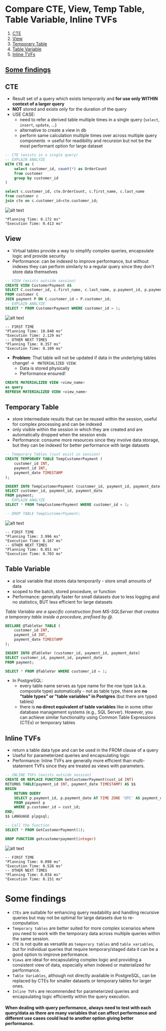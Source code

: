 # Compare CTE, View, Temp Table, Table Variable, Inline TVFs
1. [CTE](#cte)
2. [View](#view)
3. [Temporary Table](#temp-table)
4. [Table Variable](#table-variable)
5. [Inline TVFs](#inline-tvfs)

[Some findings](#conclusion)
---
## CTE
- Result set of a query which exists temporarily and **for use only WITHIN context of a larger query**
- **NOT** stored and exists only for the duration of the query
- USE CASE:
    - need to refer a derived table multiple times in a single query (`select`, `insert`, `update`, ...)
    - alternative to create a view in db
    - perform same calculation multiple times over across multiple query components
    -> useful for readibility and recursion but not be the most performant option for large dataset
```sql
-- CTE (exists in a single query)
-- EXPLAIN ANALYZE
WITH CTE as (
	select customer_id, count(*) as OrderCount 
	from customer
	group by customer_id
)

select c.customer_id, cte.OrderCount, c.first_name, c.last_name
from customer c
join cte on c.customer_id=cte.customer_id;
```
![alt text](<explain_plan_CTE.svg>)
```
"Planning Time: 0.172 ms"
"Execution Time: 0.413 ms"
```
## View
- Virtual tables provide a way to simplify complex queries, encapsulate logic and provide security
- Performance: can be indexed to improve performance, but without indexes they can perform similarly to a regular query since they don't store data themselves
```sql
-- VIEW (exists outside session)
CREATE VIEW CustomerPayment AS
SELECT C.customer_id, c.first_name, c.last_name, p.payment_id, p.payment_date
FROM customer C
JOIN payment P ON C.customer_id = P.customer_id;
-- EXPLAIN ANALYZE
SELECT * FROM CustomerPayment WHERE customer_id = 1;
```
![alt text](explain_plan_VIEW.png)
```
-- FIRST TIME
"Planning Time: 10.840 ms"
"Execution Time: 2.129 ms"
-- OTHER NEXT TIMES
"Planning Time: 0.357 ms"
"Execution Time: 0.109 ms"
```
- **Problem**: That table will not be updated if data in the underlying tables change!
-> ` MATERIALIZED VIEW`: 
    - Data is stored physically
    - Performance ensured!
```sql
CREATE MATERIALIZED VIEW <view_name>
as query
REFRESH MATERIALIZED VIEW <view_name>
```
## Temporary Table
- store intermediate results that can be reused within the session, useful for complex processing and can be indexed
- only visible within the session in which they are created and are automatically dropped when the session ends
- Performance: consume more resources since they involve data storage, but they can be indexed for better performance with large datasets
```sql
-- Temporary Tables (just exist in session)
CREATE TEMPORARY TABLE TempCustomerPayment (
    customer_id INT,
    payment_id INT,
    payment_date TIMESTAMP
);

INSERT INTO TempCustomerPayment (customer_id, payment_id, payment_date)
SELECT customer_id, payment_id, payment_date
FROM payment;
-- EXPLAIN ANALYZE
SELECT * FROM TempCustomerPayment WHERE customer_id = 1;

-- DROP TABLE TempCustomerPayment;
```
![alt text](explain_plan_TempTable.svg)
```
-- FIRST TIME
"Planning Time: 3.996 ms"
"Execution Time: 8.167 ms"
-- OTHER NEXT TIMES
"Planning Time: 0.051 ms"
"Execution Time: 0.703 ms"
```
## Table Variable 
- a local variable that stores data temporarily - store small amounts of data
- scoped to the batch, stored procedure, or function
- Performance: generally faster for small datasets due to less logging and no statistics, BUT less efficient for large datasets

*Table Variable are a specific construction from MS-SQLServer that creates a temporary table inside a procedure, prefixed by @.*
```sql
DECLARE @TableVar TABLE (
    customer_id INT,
    payment_id INT,
    payment_date TIMESTAMP
);

INSERT INTO @TableVar (customer_id, payment_id, payment_date)
SELECT customer_id, payment_id, payment_date
FROM payment;

SELECT * FROM @TableVar WHERE customer_id = 1;
```
- In PostgreSQL:
    - every table name serves as type name for the row type (a.k.a. composite type) automatically - not as table type, there are **no "table types" or "table variables" in Postgres** (but there are typed tables)
    - there is **no direct equivalent of table variables** like in some other database management systems (e.g., SQL Server). However, you can achieve similar functionality using Common Table Expressions (CTEs) or temporary tables
## Inline TVFs
- return a table data type and can be used in the FROM clause of a query
- Useful for parameterized queries and encapsulating logic
- Performance: Inline TVFs are generally more efficient than multi-statement TVFs since they are treated as views with parameters.
```sql
-- INLINE TVFs (exists outside session)
CREATE OR REPLACE FUNCTION GetCustomerPayment(cust_id INT)
RETURNS TABLE(payment_id INT, payment_date TIMESTAMP) AS $$
BEGIN
    RETURN QUERY
    SELECT p.payment_id, p.payment_date AT TIME ZONE 'UTC' AS payment_date
    FROM payment p
    WHERE p.customer_id = cust_id;
END;
$$ LANGUAGE plpgsql;

-- Call the function
SELECT * FROM GetCustomerPayment(1);

DROP FUNCTION getcustomerpayment(integer)
```
![alt text](explain_plan_InlineTVFs.svg)
```
-- FIRST TIME
"Planning Time: 0.098 ms"
"Execution Time: 0.528 ms"
-- OTHER NEXT TIMES
"Planning Time: 0.034 ms"
"Execution Time: 0.151 ms"
```

# Some findings
- `CTEs` are suitable for enhancing query readability and handling recursive queries but may not be optimal for large datasets due to re-computation.
- `Temporary tables` are better suited for more complex scenarios where you need to work with the temporary data across multiple queries within the same session.
- `CTE` is not quite as versatile as `temporary tables` and `table variables`, but for individual queries that require temporary/staged data it can be a good option to improve performance. 
- `Views` are ideal for encapsulating complex logic and providing a consistent view of data, especially when indexed or materialized for performance.
- `Table Variables`, although not directly available in PostgreSQL, can be replaced by CTEs for smaller datasets or temporary tables for larger ones.
- `Inline TVFs` are recommended for parameterized queries and encapsulating logic efficiently within the query execution.
 
#### When dealing with query performance, always need to test with each query/data as there are many variables that can affect performance and different use cases could lead to another option giving better performance.